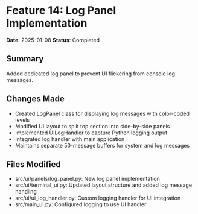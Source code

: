 # Feature 14: Log Panel Implementation
**Date**: 2025-01-08
**Status**: Completed

## Summary
Added dedicated log panel to prevent UI flickering from console log messages.

## Changes Made
- Created LogPanel class for displaying log messages with color-coded levels
- Modified UI layout to split top section into side-by-side panels
- Implemented UILogHandler to capture Python logging output
- Integrated log handler with main application
- Maintains separate 50-message buffers for system and log messages

## Files Modified
- src/ui/panels/log_panel.py: New log panel implementation
- src/ui/terminal_ui.py: Updated layout structure and added log message handling
- src/ui/ui_log_handler.py: Custom logging handler for UI integration
- src/main_ui.py: Configured logging to use UI handler